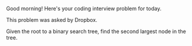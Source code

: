 Good morning! Here's your coding interview problem for today.

This problem was asked by Dropbox.

Given the root to a binary search tree, find the second largest node in the
tree.


